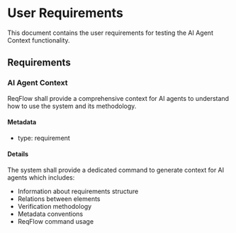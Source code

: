# User Requirements

This document contains the user requirements for testing the AI Agent Context functionality.

## Requirements

### AI Agent Context

ReqFlow shall provide a comprehensive context for AI agents to understand how to use the system and its methodology.

#### Metadata
  * type: requirement

#### Details
The system shall provide a dedicated command to generate context for AI agents which includes:
- Information about requirements structure
- Relations between elements
- Verification methodology
- Metadata conventions
- ReqFlow command usage
